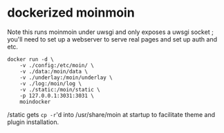 # dockerized moinmoin

Note this runs moinmoin under uwsgi and only exposes a uwsgi socket ; 
you'll need to set up a webserver to serve real pages and set up auth and etc.

```
docker run -d \
    -v ./config:/etc/moin/ \
    -v ./data:/moin/data \
    -v ./underlay:/moin/underlay \
    -v ./log:/moin/log \
    -v ./static:/moin/static \
    -p 127.0.0.1:3031:3031 \
    moindocker
```

/static gets `cp -r`'d into /usr/share/moin at startup to facilitate theme
and plugin installation.
